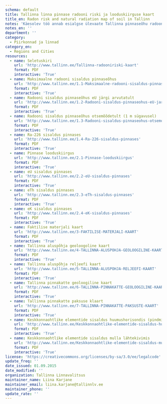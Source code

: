 ```yaml
---
schema: default
title: Tallinna linna pinnase radooni riski ja looduskiirguse kaart
title_en: Radon risk and natural radiation map of soil in Tallinn
notes: 'Käesolev töö annab esialgse ülevaate Tallinna pinnaseõhu radoonisisaldusest ning radioaktiivsete elementide nagu uraani (eU), raadiumi (Ra-226), tooriumi (Th-232), kaaliumi (K-40) ning teiste keskkonnaohtlike elementide levikust pinnases. Kuigi vaatluspunktide võrk on veel hõre, võimaldavad kogutud andmed määratleda eriti keskkonnaohtlikud, esmajärjekorras tähelepanu vajavad piirkonnad. Andmed on kättesaadavad ka <a href=https://www.tallinn.ee/est/keskkond/TlnRn>siit</a>.'
notes_en: ''
department: ''
category:
  - Piirkonnad ja linnad
category_en:
  - Regions and Cities
resources:
  - name: Seletuskiri
    url: 'http://www.tallinn.ee/Tallinna-radooniriski-kaart'
    format: PDF
    interactive: 'True'
  - name: Maksimaalne radooni sisaldus pinnaseõhus
    url: 'http://www.tallinn.ee/1.1-Maksimaalne-radooni-sisaldus-pinnaseohus'
    format: PDF
    interactive: 'True'
  - name: Radooni sisaldus pinnaseõhus eU järgi arvutatult
    url: 'http://www.tallinn.ee/1.2-Radooni-sisaldus-pinnaseohus-eU-jargi-arvutatult'
    format: PDF
    interactive: 'True'
  - name: Radooni sisaldus pinnaseõhus otsemõõdetult (1 m sügavusel)
    url: 'http://www.tallinn.ee/1.3-Radooni-sisaldus-pinnaseohus-otsemoodetult-1-m-sugavusel'
    format: PDF
    interactive: 'True'
  - name: Ra-226 sisaldus pinnases
    url: 'http://www.tallinn.ee/1.4-Ra-226-sisaldus-pinnases'
    format: PDF
    interactive: 'True'
  - name: Pinnase looduskiirgus
    url: 'http://www.tallinn.ee/2.1-Pinnase-looduskiirgus'
    format: PDF
    interactive: 'True'
  - name: eU sisaldus pinnases
    url: 'http://www.tallinn.ee/2.2-eU-sisaldus-pinnases'
    format: PDF
    interactive: 'True'
  - name: eTh sisaldus pinnases
    url: 'http://www.tallinn.ee/2.3-eTh-sisaldus-pinnases'
    format: PDF
    interactive: 'True'
  - name: eK sisaldus pinnases
    url: 'http://www.tallinn.ee/2.4-eK-sisaldus-pinnases'
    format: PDF
    interactive: 'True'
  - name: Faktilise materjali kaart
    url: 'http://www.tallinn.ee/3-FAKTILISE-MATERJALI-KAART'
    format: PDF
    interactive: 'True'
  - name: Tallinna aluspõhja geoloogoline kaart
    url: 'http://www.tallinn.ee/4-TALLINNA-ALUSPOHJA-GEOLOOGILINE-KAART'
    format: PDF
    interactive: 'True'
  - name: Tallinna aluspõhja reljeefi kaart
    url: 'http://www.tallinn.ee/5-TALLINNA-ALUSPOHJA-RELJEEFI-KAART'
    format: PDF
    interactive: 'True'
  - name: Tallinna pinnakatte geoloogiline kaart
    url: 'http://www.tallinn.ee/6-TALLINNA-PINNAKATTE-GEOLOOGILINE-KAART'
    format: PDF
    interactive: 'True'
  - name: Tallinna pinnakatte paksuse klaart
    url: 'http://www.tallinn.ee/7-TALLINNA-PINNAKATTE-PAKSUSTE-KAART'
    format: PDF
    interactive: 'True'
  - name: Keskkonnaohtlike elementide sisaldus huumushorisondis (pindmises kihis)
    url: 'http://www.tallinn.ee/Keskkonnaohtlike-elementide-sisaldus-huumushorisondis-pindmises-kihis'
    format: PDF
    interactive: 'True'
  - name: Keskkonnaohtlike elementide sisaldus mulla lähtekivimis
    url: 'http://www.tallinn.ee/Keskkonnaohtlike-elementide-sisaldus-mulla-lahtekivimis'
    format: PDF
    interactive: 'True'
license: 'https://creativecommons.org/licenses/by-sa/3.0/ee/legalcode'
update_freq: ''
date_issued: 01.09.2015
date_modified: ''
organization: Tallinna Linnavalitsus
maintainer_name: Liina Karjane
maintainer_email: liina.karjane@tallinnlv.ee
maintainer_phone: ''
update_rate: ''
---
```


